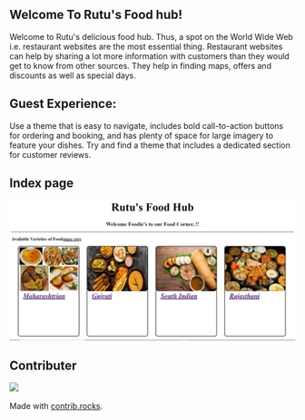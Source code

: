  ## Welcome To Rutu's Food hub!
 
 Welcome to Rutu's delicious food hub.
 Thus, a spot on the World Wide Web i.e. restaurant websites are the most essential thing. Restaurant websites can help by sharing a lot more information with customers than they would get to know from other sources. They help in finding maps, offers and discounts as well as special days.

 ## Guest Experience:
  Use a theme that is easy to navigate, includes bold call-to-action buttons for ordering and booking, and has plenty of space for large imagery to feature your dishes. Try and find a theme that includes a dedicated section for customer reviews.
 
 ## Index page 
 ![index page](./static/indexoutput.jpg)

 ## Contributer

 <a href="https://github.com/Rutu1518/first_repo/graphs/contributors">
  <img src="https://contrib.rocks/image?repo=Rutu1518/first_repo" />
</a>

Made with [contrib.rocks](https://contrib.rocks).